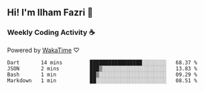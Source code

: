 ## Hi! I'm Ilham Fazri 👋

### Weekly Coding Activity ☕
Powered by [WakaTime](https://wakatime.com/) ♡
<!--START_SECTION:waka-->

```text
Dart       14 mins         █████████████████░░░░░░░░   68.37 %
JSON       2 mins          ███▒░░░░░░░░░░░░░░░░░░░░░   13.83 %
Bash       1 min           ██▒░░░░░░░░░░░░░░░░░░░░░░   09.29 %
Markdown   1 min           ██░░░░░░░░░░░░░░░░░░░░░░░   08.51 %
```

<!--END_SECTION:waka-->
